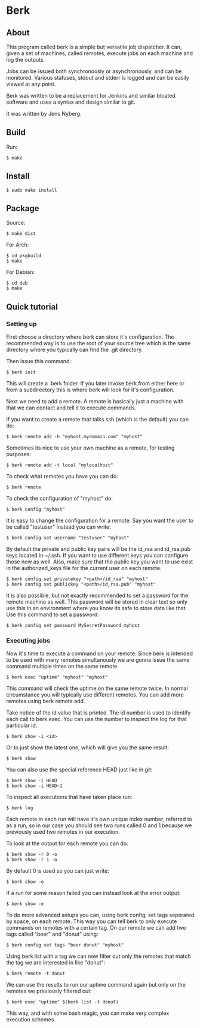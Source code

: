 # Berk

## About

This program called berk is a simple but versatile job dispatcher. It can, given a set of machines, called remotes, execute jobs on each machine and log the outputs.

Jobs can be issued both synchronously or asynchronously, and can be monitored. Various statuses, stdout and stderr is logged and can be easily viewed at any point.

Berk was written to be a replacement for Jenkins and similar bloated software and uses a syntax and design similar to git.

It was written by Jens Nyberg.

## Build

Run:

    $ make

## Install

    $ sudo make install

## Package

Source:

    $ make dist

For Arch:

    $ cd pkgbuild
    $ make

For Debian:

    $ cd deb
    $ make

## Quick tutorial

### Setting up

First choose a directory where berk can store it's configuration. The recommended way is to use the root of your source tree which is the same directory where you typically can find the .git directory.

Then issue this command:

    $ berk init

This will create a .berk folder. If you later invoke berk from either here or from a subdirectory this is where berk will look for it's configuration.

Next we need to add a remote. A remote is basically just a machine with that we can contact and tell it to execute commands.

If you want to create a remote that talks ssh (which is the default) you can do:

    $ berk remote add -h "myhost.mydomain.com" "myhost"

Sometimes its nice to use your own machine as a remote, for testing purposes:

    $ berk remote add -t local "mylocalhost"

To check what remotes you have you can do:

    $ berk remote

To check the configuration of "myhost" do:

    $ berk config "myhost"

It is easy to change the configuration for a remote. Say you want the user to be called "testuser" instead you can write:

    $ berk config set username "testuser" "myhost"

By default the private and public key pairs will be the id_rsa and id_rsa.pub keys located in ~/.ssh. If you want to use different keys you can configure those now as well. Also, make sure that the public key you want to use exist in the authorized_keys file for the current user on each remote.

    $ berk config set privatekey "<path>/id_rsa" "myhost"
    $ berk config set publickey "<path>/id_rsa.pub" "myhost"

It is also possible, but not exactly recommended to set a password for the remote machine as well. This password will be stored in clear text so only use this in an environment where you know its safe to store data like that. Use this command to set a password:

    $ berk config set password MySecretPassword myhost

### Executing jobs

Now it's time to execute a command on your remote. Since berk is intended to be used with many remotes simultanously we are gonna issue the same command multiple times on the same remote.

    $ berk exec "uptime" "myhost" "myhost"

This command will check the uptime on the same remote twice. In normal circumstance you will typically use different remotes. You can add more remotes using berk remote add.

Take notice of the id value that is printed. The id number is used to identify each call to berk exec. You can use the number to inspect the log for that particular id:

    $ berk show -i <id>

Or to just show the latest one, which will give you the same result:

    $ berk show

You can also use the special reference HEAD just like in git:

    $ berk show -i HEAD
    $ berk show -i HEAD~1

To inspect all executions that have taken place run:

    $ berk log

Each remote in each run will have it's own unique index number, referred to as a run, so in our case you should see two runs called 0 and 1 because we previously used two remotes in our execution.

To look at the output for each remote you can do:

    $ berk show -r 0 -o
    $ berk show -r 1 -o

By default 0 is used so you can just write:

    $ berk show -o

If a run for some reason failed you can instead look at the error output:

    $ berk show -e

To do more advanced setups you can, using berk config, set tags seperated by space, on each remote. This way you can tell berk to only execute commands on remotes with a certain tag. On our remote we can add two tags called "beer" and "donut" using:

    $ berk config set tags "beer donut" "myhost"

Using berk list with a tag we can now filter out only the remotes that match the tag we are interested in like "donut":

    $ berk remote -t donut

We can use the results to run our uptime command again but only on the remotes we previously filtered out:

    $ berk exec "uptime" $(berk list -t donut)

This way, and with some bash magic, you can make very complex execution schemes.
